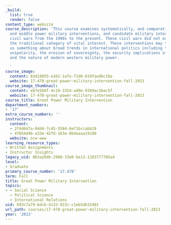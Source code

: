 ```yaml
---
_build:
  list: true
  render: false
content_type: website
course_description: 'This course examines systematically, and comparatively, great
  and middle power military interventions, and candidate military interventions, into
  civil wars from the 1990s to the present. These civil wars did not easily fit into
  the traditional category of vital interest. These interventions may therefore tell
  us something about broad trends in international politics including the nature of
  unipolarity, the erosion of sovereignty, the security implications of globalization,
  and the nature of modern western military power.

  '
course_image:
  content: 83d18055-e162-1afe-f1d6-619faedbc18a
  website: 17-478-great-power-military-intervention-fall-2013
course_image_thumbnail:
  content: eb7e5b6f-4c10-3354-ad9e-93b9ac3bac5f
  website: 17-478-great-power-military-intervention-fall-2013
course_title: Great Power Military Intervention
department_numbers:
- '17'
extra_course_numbers: ''
instructors:
  content:
  - 2f4d647a-04d4-7c45-5584-0ef1bccabb28
  - 47854d4b-a33e-42fd-163e-8bdaaaa19108
  website: ocw-www
learning_resource_types:
- Written Assignments
- Instructor Insights
legacy_uid: 803a284b-2980-33e0-be13-1103777705a4
level:
- Graduate
primary_course_number: '17.478'
term: Fall
title: Great Power Military Intervention
topics:
- - Social Science
  - Political Science
  - International Relations
uid: 693c7a79-bdcb-4133-923c-c1eb5db32401
url_path: courses/17-478-great-power-military-intervention-fall-2013
year: '2013'
---
```

